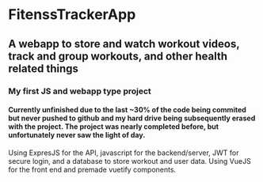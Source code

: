 # FitenssTrackerApp

## A webapp to store and watch workout videos, track and group workouts, and other health related things
### My first JS and webapp type project
#### Currently unfinished due to the last ~30% of the code  being commited but never pushed to github and my hard drive being subsequently erased with the project. The project was nearly completed before, but unfortunately never saw the light of day.


Using ExpresJS for the API, javascript for the backend/server, JWT for secure login, and a database to store workout and user data.
Using VueJS for the front end and premade vuetify components.
